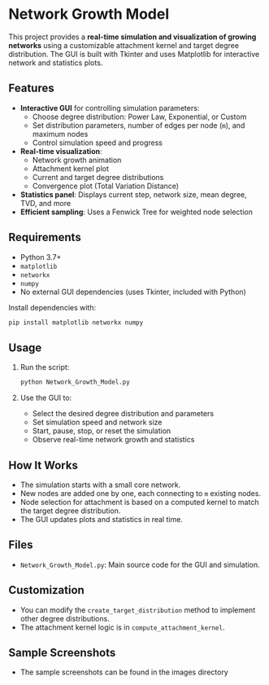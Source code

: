 # Network Growth Model

This project provides a **real-time simulation and visualization of growing networks** using a customizable attachment kernel and target degree distribution. The GUI is built with Tkinter and uses Matplotlib for interactive network and statistics plots.

## Features

- **Interactive GUI** for controlling simulation parameters:
  - Choose degree distribution: Power Law, Exponential, or Custom
  - Set distribution parameters, number of edges per node (`m`), and maximum nodes
  - Control simulation speed and progress
- **Real-time visualization**:
  - Network growth animation
  - Attachment kernel plot
  - Current and target degree distributions
  - Convergence plot (Total Variation Distance)
- **Statistics panel**: Displays current step, network size, mean degree, TVD, and more
- **Efficient sampling**: Uses a Fenwick Tree for weighted node selection

## Requirements

- Python 3.7+
- `matplotlib`
- `networkx`
- `numpy`
- No external GUI dependencies (uses Tkinter, included with Python)

Install dependencies with:

```bash
pip install matplotlib networkx numpy
```

## Usage

1. Run the script:

    ```bash
    python Network_Growth_Model.py
    ```

2. Use the GUI to:
    - Select the desired degree distribution and parameters
    - Set simulation speed and network size
    - Start, pause, stop, or reset the simulation
    - Observe real-time network growth and statistics

## How It Works

- The simulation starts with a small core network.
- New nodes are added one by one, each connecting to `m` existing nodes.
- Node selection for attachment is based on a computed kernel to match the target degree distribution.
- The GUI updates plots and statistics in real time.

## Files

- `Network_Growth_Model.py`: Main source code for the GUI and simulation.

## Customization

- You can modify the `create_target_distribution` method to implement other degree distributions.
- The attachment kernel logic is in `compute_attachment_kernel`.

## Sample Screenshots

- The sample screenshots can be found in the images directory 
